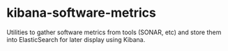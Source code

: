 # kibana-software-metrics
Utilities to gather software metrics from tools (SONAR, etc) and store them into ElasticSearch for later display using Kibana.
